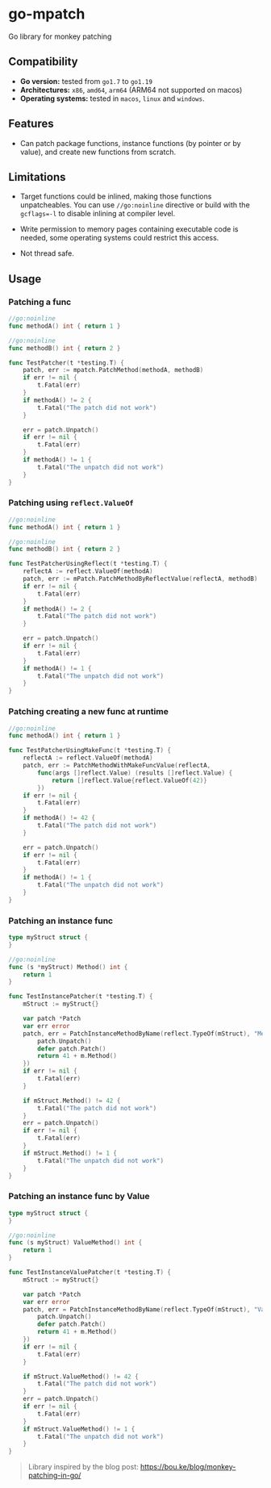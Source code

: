 # go-mpatch
Go library for monkey patching

## Compatibility

- **Go version:** tested from `go1.7` to `go1.19`
- **Architectures:** `x86`, `amd64`, `arm64` (ARM64 not supported on macos)
- **Operating systems:** tested in `macos`, `linux` and `windows`. 

## Features

- Can patch package functions, instance functions (by pointer or by value), and create new functions from scratch.

## Limitations

- Target functions could be inlined, making those functions unpatcheables. You can use `//go:noinline` directive or build with the `gcflags=-l`
to disable inlining at compiler level.

- Write permission to memory pages containing executable code is needed, some operating systems could restrict this access.

- Not thread safe.

## Usage

### Patching a func
```go
//go:noinline
func methodA() int { return 1 }

//go:noinline
func methodB() int { return 2 }

func TestPatcher(t *testing.T) {
	patch, err := mpatch.PatchMethod(methodA, methodB)
	if err != nil {
		t.Fatal(err)
	}
	if methodA() != 2 {
		t.Fatal("The patch did not work")
	}

	err = patch.Unpatch()
	if err != nil {
		t.Fatal(err)
	}
	if methodA() != 1 {
		t.Fatal("The unpatch did not work")
	}
}
```

### Patching using `reflect.ValueOf`
```go
//go:noinline
func methodA() int { return 1 }

//go:noinline
func methodB() int { return 2 }

func TestPatcherUsingReflect(t *testing.T) {
	reflectA := reflect.ValueOf(methodA)
	patch, err := mPatch.PatchMethodByReflectValue(reflectA, methodB)
	if err != nil {
		t.Fatal(err)
	}
	if methodA() != 2 {
		t.Fatal("The patch did not work")
	}

	err = patch.Unpatch()
	if err != nil {
		t.Fatal(err)
	}
	if methodA() != 1 {
		t.Fatal("The unpatch did not work")
	}
}
```

### Patching creating a new func at runtime
```go
//go:noinline
func methodA() int { return 1 }

func TestPatcherUsingMakeFunc(t *testing.T) {
	reflectA := reflect.ValueOf(methodA)
	patch, err := PatchMethodWithMakeFuncValue(reflectA,
		func(args []reflect.Value) (results []reflect.Value) {
			return []reflect.Value{reflect.ValueOf(42)}
		})
	if err != nil {
		t.Fatal(err)
	}
	if methodA() != 42 {
		t.Fatal("The patch did not work")
	}

	err = patch.Unpatch()
	if err != nil {
		t.Fatal(err)
	}
	if methodA() != 1 {
		t.Fatal("The unpatch did not work")
	}
}
```

### Patching an instance func
```go
type myStruct struct {
}

//go:noinline
func (s *myStruct) Method() int {
	return 1
}

func TestInstancePatcher(t *testing.T) {
	mStruct := myStruct{}

	var patch *Patch
	var err error
	patch, err = PatchInstanceMethodByName(reflect.TypeOf(mStruct), "Method", func(m *myStruct) int {
		patch.Unpatch()
		defer patch.Patch()
		return 41 + m.Method()
	})
	if err != nil {
		t.Fatal(err)
	}

	if mStruct.Method() != 42 {
		t.Fatal("The patch did not work")
	}
	err = patch.Unpatch()
	if err != nil {
		t.Fatal(err)
	}
	if mStruct.Method() != 1 {
		t.Fatal("The unpatch did not work")
	}
}
```

### Patching an instance func by Value
```go
type myStruct struct {
}

//go:noinline
func (s myStruct) ValueMethod() int {
	return 1
}

func TestInstanceValuePatcher(t *testing.T) {
	mStruct := myStruct{}

	var patch *Patch
	var err error
	patch, err = PatchInstanceMethodByName(reflect.TypeOf(mStruct), "ValueMethod", func(m myStruct) int {
		patch.Unpatch()
		defer patch.Patch()
		return 41 + m.Method()
	})
	if err != nil {
		t.Fatal(err)
	}

	if mStruct.ValueMethod() != 42 {
		t.Fatal("The patch did not work")
	}
	err = patch.Unpatch()
	if err != nil {
		t.Fatal(err)
	}
	if mStruct.ValueMethod() != 1 {
		t.Fatal("The unpatch did not work")
	}
}
```

> Library inspired by the blog post: https://bou.ke/blog/monkey-patching-in-go/
